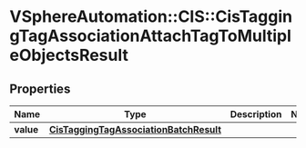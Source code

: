 # VSphereAutomation::CIS::CisTaggingTagAssociationAttachTagToMultipleObjectsResult

## Properties
Name | Type | Description | Notes
------------ | ------------- | ------------- | -------------
**value** | [**CisTaggingTagAssociationBatchResult**](CisTaggingTagAssociationBatchResult.md) |  | 


